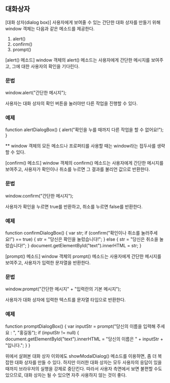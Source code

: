 ## 대화상자

[대화 상자(dialog box)]
  사용자에게 보여줄 수 있는 간단한 대화 상자를 만들기 위해 window 객체는 다음과 같은 메소드를 제공한다.

1. alert()
2. confirm()
3. prompt()

[alert() 메소드]
  window 객체의 alert() 메소드는 사용자에게 간단한 메시지를 보여주고, 그에 대한 사용자의 확인을 기다린다.

### 문법
window.alert("간단한 메시지");

사용자는 대화 상자의 확인 버튼을 눌러야만 다른 작업을 진행할 수 있다.

### 예제
function alertDialogBox() {
    alert("확인을 누를 때까지 다른 작업을 할 수 없어요!");
}

** window 객체의 모든 메소드나 프로퍼티를 사용할 때는 window라는 접두사를 생략할 수 있다.


[confirm() 메소드]
  window 객체의 confirm() 메소드는 사용자에게 간단한 메시지를 보여주고, 사용자가 확인이나 취소를 누르면 그 결과를 불리언 값으로 반환한다.

### 문법
window.confirm("간단한 메시지");

사용자가 확인을 누르면 true를 반환하고, 취소를 누르면 false를 반환한다.

### 예제
function confirmDialogBox() {
    var str;
        if (confirm("확인이나 취소를 눌러주세요!") == true) {
            str = "당신은 확인을 눌렀습니다!";
        } else {
            str = "당신은 취소을 눌렀습니다!";
        }
    document.getElementById("text").innerHTML = str;
}


[prompt() 메소드]
  window 객체의 prompt() 메소드는 사용자에게 간단한 메시지를 보여주고, 사용자가 입력한 문자열을 반환한다.
  

### 문법
  window.prompt("간단한 메시지" + "입력란의 기본 메시지");

사용자가 대화 상자에 입력한 텍스트를 문자열 타입으로 반환한다.


### 예제
function promptDialogBox() {
    var inputStr = prompt("당신의 이름을 입력해 주세요 : ", "홍길동");
        if (inputStr != null) {
            document.getElementById("text").innerHTML = "당신의 이름은 " + inputStr + "입니다.";
        }
}


  위에서 살펴본 대화 상자 이외에도 showModalDialog() 메소드를 이용하면, 좀 더 복잡한 대화 상자를 만들 수 있다.
하지만 이러한 대화 상자는 모두 사용자의 응답이 있을 때까지 브라우저의 실행을 강제로 중단킨다.
따라서 사용자 측면에서 보면 불편할 수도 있으므로, 대화 상자는 될 수 있으면 자주 사용하지 않는 것이 좋다.
